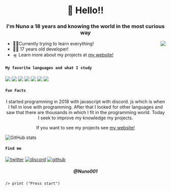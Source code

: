 <h1 align="center">👋 Hello!!
<h3 align="center">I'm Nuno a 18 years and knowing the world in the most curious way</h3>

<a href="https://discord.com/users/797571555135717407">
  <img src="https://lanyard-profile-readme.vercel.app/api/797571555135717407?hideTimestamp=true&idleMessage=Trying%20chillin'%20at%20the%20moment..." align="right" />
</a>

-   🚶🏻Currently trying to learn everything!
-   👨‍💻 17 years old developer!
-   🛸 Learn more about my projects at <a href="https://nunoo.art/" target="_blank">my website!</a>

#### ```My favorite languages and what I study```


  ![](https://img.shields.io/badge/JavaScript-F7DF1E?style=for-the-badge&logo=javascript&logoColor=black) ![](https://img.shields.io/badge/HTML5-E34F26?style=for-the-badge&logo=html5&logoColor=white) ![](https://img.shields.io/badge/CSS3-1572B6?style=for-the-badge&logo=css3&logoColor=white) ![](https://img.shields.io/badge/Lua-2C2D72?style=for-the-badge&logo=lua&logoColor=white) ![](https://img.shields.io/badge/react-00BFFF?style=for-the-badge&logo=react&logoColor=white) ![](https://img.shields.io/badge/redis-FF0000?style=for-the-badge&logo=redis&logoColor=white) ![](https://img.shields.io/badge/Expressjs-5FC731?style=for-the-badge&logo=express&logoColor=white) 

  

<p align="center">
    


 #### `Fun Facts`
 </div>
<p align="center">
    I started programming in 2018 with javascript with discord. js which is when I fell in love with programming. After that I looked for other languages and saw that there are thousands in which I fit in the programming world. Today I seek to improve my knowledge my projects.
</p>
<p align="center">
    If you want to see my projects see <a href="https://nunoo.art/" target="_blank">my website!</a>

![GitHub stats](https://github-readme-stats.vercel.app/api?username=Nuno001&count_private=true&show_icons=true&theme=dracula)


  #### `Find me`
[![twitter](https://skillicons.dev/icons?i=twitter)](https://twitter.com/)
[![discord](https://skillicons.dev/icons?i=discord)](https://discord.gg/)
[![github](https://skillicons.dev/icons?i=github)](https://github.com/Nuno001)
      
 
<h5 align="center">@Nuno001</h5>

  
    /> print ("Press start")
  </a>
</p>
